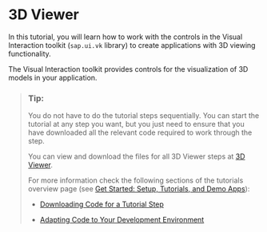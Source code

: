 <!-- loio8deac9d302504962a01149c3cc913ee0 -->

# 3D Viewer

In this tutorial, you will learn how to work with the controls in the Visual Interaction toolkit \(`sap.ui.vk` library\) to create applications with 3D viewing functionality.

The Visual Interaction toolkit provides controls for the visualization of 3D models in your application.

> ### Tip:  
> You do not have to do the tutorial steps sequentially. You can start the tutorial at any step you want, but you just need to ensure that you have downloaded all the relevant code required to work through the step.
> 
> You can view and download the files for all 3D Viewer steps at [3D Viewer](https://ui5.sap.com/#/entity/sap.ui.vk.tutorial.VIT).
> 
> For more information check the following sections of the tutorials overview page \(see [Get Started: Setup, Tutorials, and Demo Apps](get-started-setup-tutorials-and-demo-apps-8b49fc1.md)\):
> 
> -   [Downloading Code for a Tutorial Step](get-started-setup-tutorials-and-demo-apps-8b49fc1.md#loio8b49fc198bf04b2d9800fc37fecbb218__tutorials_download)
> 
> -   [Adapting Code to Your Development Environment](get-started-setup-tutorials-and-demo-apps-8b49fc1.md#loio8b49fc198bf04b2d9800fc37fecbb218__tutorials_adaptation)

